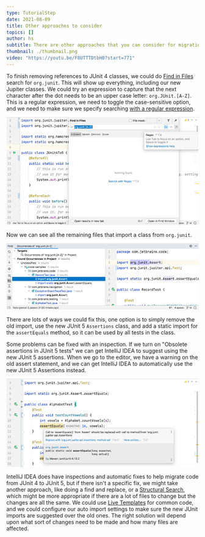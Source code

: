 ```yaml
---
type: TutorialStep
date: 2021-08-09
title: Other approaches to consider
topics: []
author: hs
subtitle: There are other approaches that you can consider for migration.
thumbnail: ./thumbnail.png
video: "https://youtu.be/F8UTTTDtbH0?start=771"
---
```


To finish removing references to JUnit 4 classes, we could do [Find in Files](https://www.jetbrains.com/help/idea/finding-and-replacing-text-in-project.html) search for `org.junit`. This will show up everything, including our new Jupiter classes. We could try an expression to capture that the next character after the dot needs to be an upper case letter: `org.JUnit.[A-Z]`. This is a regular expression, we need to toggle the case-sensitive option, and we need to make sure we specify searching [with a regular expression](https://www.jetbrains.com/help/idea/finding-and-replacing-text-in-project.html#limit_search).

![find_in_files_with_regex.png](find_in_files_with_regex.png)

Now we can see all the remaining files that import a class from `org.junit`.

![files_to_change.png](files_to_change.png)

There are lots of ways we could fix this, one option is to simply remove the old import, use the new JUnit 5 `Assertions` class, and add a static import for the `assertEquals` method, so it can be used by all tests in the class.

Some problems can be fixed with an inspection. If we turn on "Obsolete assertions in JUnit 5 tests" we can get IntelliJ IDEA to suggest using the new JUnit 5 assertions. When we go to the editor, we have a warning on the old assert statement, and we can get IntelliJ IDEA to automatically use the new JUnit 5 Assertions instead.

![replace_assertions.png](replace_assertions.png)

IntelliJ IDEA does have inspections and automatic fixes to help migrate code from JUnit 4 to JUnit 5, but if there isn't a specific fix, we might take another approach, like doing a find and replace, or a [Structural Search](https://www.jetbrains.com/help/idea/structural-search-and-replace.html), which might be more appropriate if there are a lot of files to change but the changes are all the same. We could use [Live Templates](https://youtu.be/ffBeoE6NBSs) for common code, and we could configure our auto import settings to make sure the new JUnit imports are suggested over the old ones. The right solution will depend upon what sort of changes need to be made and how many files are affected.
